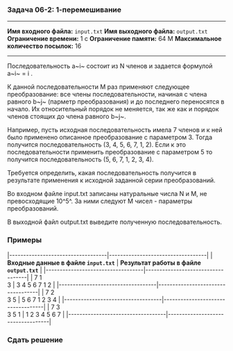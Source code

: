 ### Задача 06-2: 1-перемешивание

  -------------------------------------- --------------
  **Имя входного файла:**                `input.txt`
  **Имя выходного файла:**               `output.txt`
  **Ограничение времени:**               1 с
  **Ограничение памяти:**                64 M
  **Максимальное количество посылок:**   16
  -------------------------------------- --------------

Последовательность a~i~ состоит из N членов и задается формулой a~i~ = i
.

К данной последовательности M раз применяют следующее преобразование:
все члены последовательности, начиная с члена равного b~j~ (парметр
преобразования) и до последнего переносятся в начало. Их относительный
порядок не меняется, так же как и порядок членов стоящих до члена
равного b~j~.

Например, пусть исходная последовательность имела 7 членов и к ней было
применено описанное преобразование с параметром 3. Тогда получится
последовательность (3, 4, 5, 6, 7, 1, 2). Если к это последовательности
применить преобразование с параметром 5 то получится последовательность
(5, 6, 7, 1, 2, 3, 4).

Требуется определить, какая последовательность получится в результате
применения к исходной заданной серии преобразований.

Во входном файле input.txt записаны натуральные числа N и M, не
превосходящие 10^5^. За ними следуют M чисел - параметры преобразований.

В выходной файл output.txt выведите полученную последовательность.

### Примеры

|-----------------------------------|-----------------------------------|
| **Входные данные в файле `input.txt`** | **Результат работы в файле `output.txt`** |
|-----------------------------------|-----------------------------------|
|     7 1<br/>3                     |     3 4 5 6 7 1 2                 |
|-----------------------------------|-----------------------------------|
|     7 2<br/>3 5                   |     5 6 7 1 2 3 4                 |
|-----------------------------------|-----------------------------------|
|     7 3<br/>3 5 1                 |     1 2 3 4 5 6 7                 |
|-----------------------------------|-----------------------------------|

### Сдать решение
